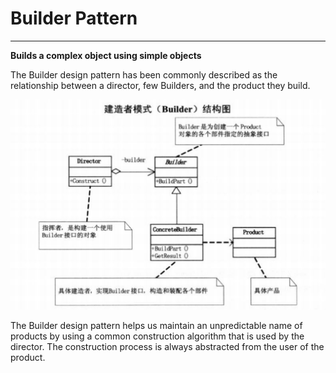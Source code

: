 # Builder Pattern

---

**Builds a complex object using simple objects**

The Builder design pattern has been commonly described as the relationship between a director, few Builders, and the product they build.

![Alt text](image.png)

The Builder design pattern helps us maintain an unpredictable name of products by using a common construction algorithm that is used by the director. The construction process is always abstracted from the user of the product.